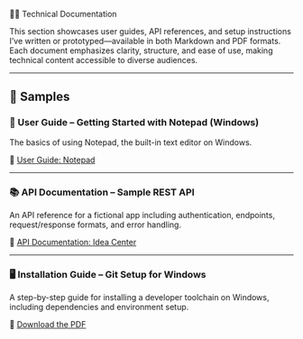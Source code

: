  🧑‍💻 Technical Documentation

This section showcases user guides, API references, and setup instructions I’ve written or prototyped—available in both Markdown and PDF formats.
Each document emphasizes clarity, structure, and ease of use, making technical content accessible to diverse audiences.

---

## 📘 Samples

### 🧭 User Guide – Getting Started with Notepad (Windows)

The basics of using Notepad, the built-in text editor on Windows.

📎 [User Guide: Notepad](https://github.com/M33rschaum/technical-writing-portfolio/blob/main/technical-docs/Notepad_GetStarted.md)

---

### 📚 API Documentation – Sample REST API

An API reference for a fictional app including authentication, endpoints, request/response formats, and error handling.

📎 [API Documentation: Idea Center](https://github.com/M33rschaum/technical-writing-portfolio/blob/main/technical-docs/Sample-API-Doc.md)

---

### 🖥 Installation Guide – Git Setup for Windows

A step-by-step guide for installing a developer toolchain on Windows, including dependencies and environment setup.

📎 [Download the PDF](https://github.com/M33rschaum/technical-writing-portfolio/raw/main/technical-docs/GitForWindows_InstalationGuide.pdf)

